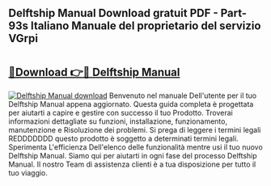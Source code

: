 ## Delftship Manual Download gratuit PDF - Part-93s Italiano Manuale del proprietario del servizio VGrpi

# <h2><a href="http://dfh2lr.blite.top/?on=Delftship+Manual">🔗Download 👉🔴 Delftship Manual</a></h2>

[![Delftship Manual download](https://i.imgur.com/lujVjoI.png)](http://dfh2lr.blite.top/?on=Delftship+Manual)
Benvenuto nel manuale Dell'utente per il tuo Delftship Manual appena aggiornato. Questa guida completa è progettata per aiutarti a capire e gestire con successo il tuo Prodotto. Troverai informazioni dettagliate su funzioni, installazione, funzionamento, manutenzione e Risoluzione dei problemi. Si prega di leggere i termini legali REDDDDDDD questo prodotto è soggetto a determinati termini legali. Sperimenta L'efficienza Dell'elenco delle funzionalità mentre usi il tuo nuovo Delftship Manual. Siamo qui per aiutarti in ogni fase del processo Delftship Manual. Il nostro Team di assistenza clienti è a tua disposizione per tutto il tuo viaggio.
